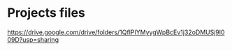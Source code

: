 # Projects files


https://drive.google.com/drive/folders/1QflPIYMyygWpBcEv1j32oDMUSj9l009D?usp=sharing
